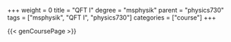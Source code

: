 +++
weight = 0
title = "QFT I"
degree = "msphysik"
parent = "physics730"
tags = ["msphysik", "QFT I", "physics730"]
categories = ["course"]
+++

{{< genCoursePage >}}
